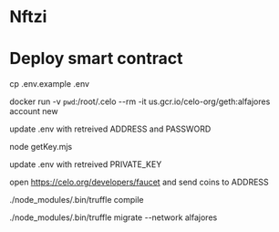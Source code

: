 # Nftzi

# Deploy smart contract

cp .env.example .env

docker run -v `pwd`:/root/.celo --rm -it us.gcr.io/celo-org/geth:alfajores account new

update .env with retreived ADDRESS and PASSWORD

node getKey.mjs

update .env with retreived PRIVATE_KEY

open https://celo.org/developers/faucet and send coins to ADDRESS

./node_modules/.bin/truffle compile

./node_modules/.bin/truffle migrate --network alfajores

